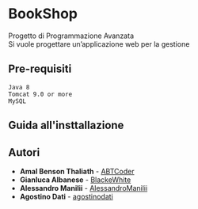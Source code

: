 # BookShop
Progetto di Programmazione Avanzata  
Si vuole progettare un’applicazione web per la gestione


## Pre-requisiti


```
Java 8
Tomcat 9.0 or more
MySQL
```

## Guida all'insttallazione 

## Autori

* **Amal Benson Thaliath** - [ABTCoder](https://github.com/ABTCoder)
* **Gianluca Albanese** - [BlackeWhite](https://github.com/BlackeWhite)
* **Alessandro Manilii** - [AlessandroManilii](https://github.com/AlessandroManilii)
* **Agostino Dati** - [agostinodati](https://github.com/agostinodati)
